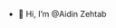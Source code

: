 - 👋 Hi, I’m @Aidin Zehtab


<!---
AidinZe/AidinZe is a ✨ special ✨ repository because its `README.md` (this file) appears on your GitHub profile.
You can click the Preview link to take a look at your changes.
--->
